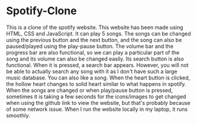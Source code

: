 # Spotify-Clone
This is a clone of the spotify website.
This website has been made using HTML, CSS and JavaScript. It can play 5 songs. The songs can be changed using the previous button and the next button, and the song can also be paused/played using the play-pause button. The volume bar and the progress bar are also functional, so we can play a particular part of the song and its volume can also be changed easily. Its search button is also functional. When it is pressed, a search bar appears. However, you will not be able to actually search any song with it as I don't have such a large music database. You can also like a song. When the heart button is clicked, the hollow heart changes to solid heart similar to what happens in spotify. When the songs are changed or when play/pause button is pressed, sometimes it is taking a few seconds for the icons/images to get changed when using the github link to view the website, but that's probably because of some network issue. When I run the website locally in my laptop, it runs smoothly.

